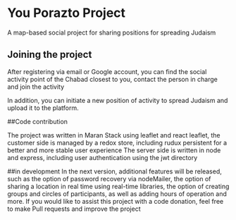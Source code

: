# You Porazto Project
A map-based social project for sharing positions for spreading Judaism

## Joining the project
After registering via email or Google account, you can find the social activity point of the Chabad closest to you, contact the person in charge and join the activity

In addition, you can initiate a new position of activity to spread Judaism and upload it to the platform.

##Code contribution

The project was written in Maran Stack using leaflet and react leaflet, the customer side is managed by a redox store, including rudux persistent for a better and more stable user experience
The server side is written in node and express, including user authentication using the jwt directory

##in development
In the next version, additional features will be released, such as the option of password recovery via nodeMailer, the option of sharing a location in real time using real-time libraries, the option of creating groups and circles of participants, as well as adding hours of operation and more.
If you would like to assist this project with a code donation, feel free to make Pull requests and improve the project
